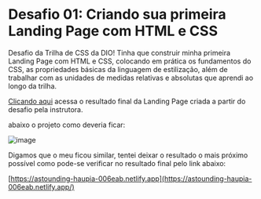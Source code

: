 # Desafio 01: Criando sua primeira Landing Page com HTML e CSS

Desafio da Trilha de CSS da DIO! Tinha que construir minha primeira Landing Page com HTML e CSS, colocando em prática os fundamentos do CSS, as propriedades básicas da linguagem de estilização, além de trabalhar com as unidades de medidas relativas e absolutas que aprendi ao longo da trilha.

[Clicando aqui](https://micheleambrosio.github.io/dio-trilha-css-desafio-01/) acessa o resultado final da Landing Page criada a partir do desafio pela instrutora.

abaixo o projeto como deveria ficar:

![image](https://user-images.githubusercontent.com/55519539/183538055-6cce606c-7d1d-4d15-a4be-ffeb5b37c956.png)

Digamos que o meu ficou similar, tentei deixar o resultado o mais próximo possível como pode-se verificar no resultado final pelo link abaixo:

[https://astounding-haupia-006eab.netlify.app](https://astounding-haupia-006eab.netlify.app/)

